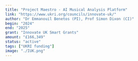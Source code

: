 ```yaml
---
title: "Project Maestro - AI Musical Analysis Platform"
link: "https://www.ukri.org/councils/innovate-uk/"
author: "Dr Emmanouil Benetos (PI), Prof Simon Dixon (CI)"
begin: "2024"
end: "2025"
grant: "Innovate UK Smart Grants"
amount: "£166,349"
status: "active"
tags: ["UKRI funding"]
image: "./IUK.png"
---
```

